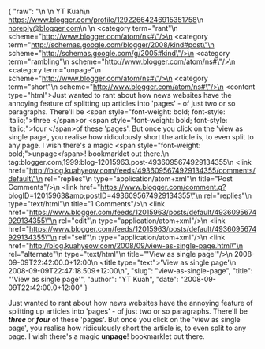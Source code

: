 {
  "raw": "<entry>\n  <author>\n    <name>YT Kuah</name>\n    <uri>https://www.blogger.com/profile/12922664246915351758</uri>\n    <email>noreply@blogger.com</email>\n  </author>\n  <category term=\"rant\"\n    scheme=\"http://www.blogger.com/atom/ns#\"/>\n  <category term=\"http://schemas.google.com/blogger/2008/kind#post\"\n    scheme=\"http://schemas.google.com/g/2005#kind\"/>\n  <category term=\"rambling\"\n    scheme=\"http://www.blogger.com/atom/ns#\"/>\n  <category term=\"unpage\"\n    scheme=\"http://www.blogger.com/atom/ns#\"/>\n  <category term=\"short\"\n    scheme=\"http://www.blogger.com/atom/ns#\"/>\n  <content type=\"html\">Just wanted to rant about how news websites have the annoying feature of splitting up articles into 'pages' - of just two or so paragraphs. There'll be &lt;span style=&quot;font-weight: bold; font-style: italic;&quot;&gt;three &lt;/span&gt;or &lt;span style=&quot;font-weight: bold; font-style: italic;&quot;&gt;four &lt;/span&gt;of these 'pages'. But once you click on the 'view as single page',  you realise how ridiculously short the article is, to even split to any page. I wish there's a magic &lt;span style=&quot;font-weight: bold;&quot;&gt;unpage&lt;/span&gt;! bookmarklet out there.</content>\n  <id>tag:blogger.com,1999:blog-12015963.post-4936095674929134355</id>\n  <link href=\"http://blog.kuahyeow.com/feeds/4936095674929134355/comments/default\"\n    rel=\"replies\"\n    type=\"application/atom+xml\"\n    title=\"Post Comments\"/>\n  <link href=\"https://www.blogger.com/comment.g?blogID=12015963&amp;postID=4936095674929134355\"\n    rel=\"replies\"\n    type=\"text/html\"\n    title=\"1 Comments\"/>\n  <link href=\"https://www.blogger.com/feeds/12015963/posts/default/4936095674929134355\"\n    rel=\"edit\"\n    type=\"application/atom+xml\"/>\n  <link href=\"https://www.blogger.com/feeds/12015963/posts/default/4936095674929134355\"\n    rel=\"self\"\n    type=\"application/atom+xml\"/>\n  <link href=\"http://blog.kuahyeow.com/2008/09/view-as-single-page.html\"\n    rel=\"alternate\"\n    type=\"text/html\"\n    title=\"'View as single page'\"/>\n  <published>2008-09-09T22:42:00.0+12:00</published>\n  <title type=\"text\">'View as single page'</title>\n  <updated>2008-09-09T22:47:18.509+12:00</updated>\n</entry>",
  "slug": "view-as-single-page",
  "title": "'View as single page'",
  "author": "YT Kuah",
  "date": "2008-09-09T22:42:00.0+12:00"
}

Just wanted to rant about how news websites have the annoying feature of splitting up articles into 'pages' - of just two or so paragraphs. There'll be <span style="font-weight: bold; font-style: italic;">three </span>or <span style="font-weight: bold; font-style: italic;">four </span>of these 'pages'. But once you click on the 'view as single page',  you realise how ridiculously short the article is, to even split to any page. I wish there's a magic <span style="font-weight: bold;">unpage</span>! bookmarklet out there.